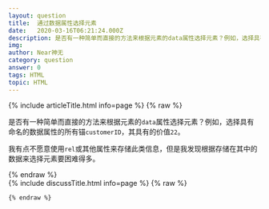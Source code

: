 ```yaml
---
layout: question
title:  通过数据属性选择元素
date:   2020-03-16T06:21:24.000Z
description: 是否有一种简单而直接的方法来根据元素的data属性选择元素？例如，选择具有命名的数据属性的所有锚customerID，其具有的价值22。  我有点不愿...
img: 
author: Near神无
category: question
answer: 0
tags: HTML
topic: HTML
---
```

<div class="article-root">
  <div class="article">
    {% include articleTitle.html info=page %}
    {% raw %}
    <div class="article-content"><p><font style="vertical-align: inherit;"><font style="vertical-align: inherit;">是否有一种简单而直接的方法来根据元素的</font></font><code>data</code><font style="vertical-align: inherit;"><font style="vertical-align: inherit;">属性</font><font style="vertical-align: inherit;">选择元素</font><font style="vertical-align: inherit;">？</font><font style="vertical-align: inherit;">例如，选择具有命名的数据属性的所有锚</font></font><code>customerID</code><font style="vertical-align: inherit;"><font style="vertical-align: inherit;">，其具有的价值</font></font><code>22</code><font style="vertical-align: inherit;"><font style="vertical-align: inherit;">。  </font></font></p>

<p><font style="vertical-align: inherit;"><font style="vertical-align: inherit;">我有点不愿意使用</font></font><code>rel</code><font style="vertical-align: inherit;"><font style="vertical-align: inherit;">或其他属性来存储此类信息，但是我发现根据存储在其中的数据来选择元素要困难得多。</font></font></p></div>
    {% endraw %}
  </div>

  <div class="discuss-wrapper">
    {% include discussTitle.html info=page %}
    {% raw %}
    
    {% endraw %}
  </div>
<div>
